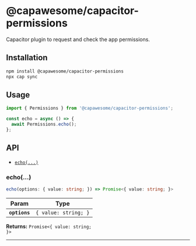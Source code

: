 # @capawesome/capacitor-permissions

Capacitor plugin to request and check the app permissions.

## Installation

```bash
npm install @capawesome/capacitor-permissions
npx cap sync
```

## Usage

```typescript
import { Permissions } from '@capawesome/capacitor-permissions';

const echo = async () => {
  await Permissions.echo();
};
```

## API

<docgen-index>

* [`echo(...)`](#echo)

</docgen-index>

<docgen-api>
<!--Update the source file JSDoc comments and rerun docgen to update the docs below-->

### echo(...)

```typescript
echo(options: { value: string; }) => Promise<{ value: string; }>
```

| Param         | Type                            |
| ------------- | ------------------------------- |
| **`options`** | <code>{ value: string; }</code> |

**Returns:** <code>Promise&lt;{ value: string; }&gt;</code>

--------------------

</docgen-api>
